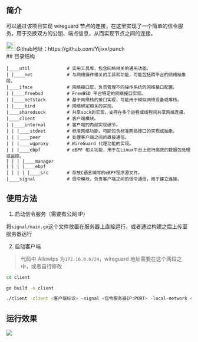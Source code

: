 ## 简介

可以通过该项目实现 wireguard 节点的连接，在这里实现了一个简单的信令服务，用于交换双方的公钥、端点信息，从而实现节点之间的连接。

<div>
<img src="https://github.com/fluidicon.png" atl="github" style="width: 24px; height: 24px;"> <span>Github地址：https://github.com/Yijixx/punch</span>
</div>
## 目录结构

```plaintext
|____util              # 实用工具库，包含网络相关的通用功能。
| |____net             # 与网络操作相关的工具和功能，可能包括跨平台的网络抽象层。
|____iface             # 网络接口层，负责管理不同操作系统的网络接口配置。
| |____freebsd         # FreeBSD 平台特定的网络接口实现。
| |____netstack        # 基于网络栈的接口实现，可能用于模拟网络设备或堆栈。
| |____bind            # 网络绑定相关的实现。
|____sharedsock        # 共享sock的实现，支持在多个进程或线程间共享网络连接。
|____client            # 客户端模块。
| |____internal        # 客户端的内部实现细节。
| | |____stdnet        # 标准网络功能，可能包含标准网络接口的实现或抽象。
| | |____peer          # 处理客户端之间的直接通信。
| | |____wgproxy       # WireGuard 代理功能的实现。
| | |____ebpf          # eBPF 相关功能，用于在Linux平台上进行高效的数据包处理或监控。
| | | |____manager
| | | |____ebpf
| | | | |____src       # 存放C语言编写的eBPF程序源文件。
|____signal            # 信令模块，负责客户端之间的信令通信，用于建立连接。
```

## 使用方法

1. 启动信令服务（需要有公网 IP）

将`signal/main.go`这个文件放置在服务器上直接运行，或者通过构建之后上传至服务器运行

2. 启动客户端

> 代码中 AllowIps 为`172.16.0.0/24`，wireguard 地址需要在这个网段之中，或者自行修改

```bash
cd client

go build -o client

./client -client <客户端标识> -signal <信令服务器IP:PORT> -local-network <Wireguard的地址>
```

## 运行效果

![](https://vip.helloimg.com/i/2024/08/19/66c2c1b5ee82c.png)
